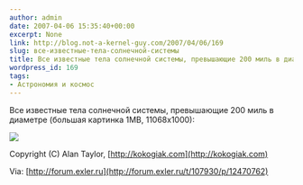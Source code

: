 ```yaml
---
author: admin
date: 2007-04-06 15:35:40+00:00
excerpt: None
link: http://blog.not-a-kernel-guy.com/2007/04/06/169
slug: все-известные-тела-солнечной-системы
title: Все известные тела солнечной системы, превышающие 200 миль в диаметре
wordpress_id: 169
tags:
- Астрономия и космос
---
```


Все известные тела солнечной системы, превышающие 200 миль в диаметре (большая картинка 1MB, 11068х1000):

[![](/2007/04/solarsystembodies.thumbnail.jpg)](http://kokogiak.com/solarsystembodieslargerthan200miles.html)

Copyright (C) Alan Taylor, [http://kokogiak.com](http://kokogiak.com)

Via: [http://forum.exler.ru](http://forum.exler.ru/t/107930/p/12470762)
